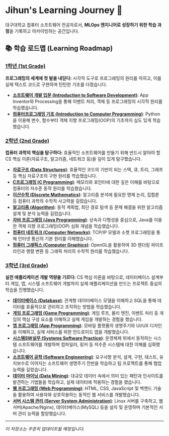 # Jihun's Learning Journey 🚀

대구대학교 컴퓨터 소프트웨어 전공자로서, **MLOps 엔지니어로 성장하기 위한 학습 과정**을 기록하고 아카이빙하는 공간입니다.

## 📚 학습 로드맵 (Learning Roadmap)

### [1학년 (1st Grade)](./1st-grade/)

**프로그래밍의 세계에 첫 발을 내딛다:** 시각적 도구로 프로그래밍의 원리를 익히고, 이를 실제 텍스트 코드로 구현하며 탄탄한 기초를 다졌습니다.

-   **[소프트웨어 개발 입문 (Introduction to Software Development)](./1st-grade/introduction-to-software-development/)**: App Inventor와 Processing을 통해 이벤트 처리, 객체 등 프로그래밍의 시각적 원리를 학습했습니다.
-   **[컴퓨터프로그래밍 기초 (Introduction to Computer Programming)](./1st-grade/introduction-to-computer-programming/)**: Python을 이용해 변수, 함수부터 객체 지향 프로그래밍(OOP)의 기초까지 심도 있게 학습했습니다.

### [2학년 (2nd Grade)](./2nd-grade/)

**컴퓨터 과학의 핵심을 탐구하다:** 효율적인 소프트웨어를 만들기 위해 반드시 알아야 할 CS 핵심 이론(자료구조, 알고리즘, 네트워크 등)을 깊이 있게 탐구했습니다.

-   **[자료구조 (Data Structures)](./2nd-grade/data-structures/)**: 효율적인 코드의 기반이 되는 스택, 큐, 트리, 그래프 등 핵심 자료구조의 구현 원리를 학습했습니다.
-   **[C프로그래밍 (C Programming)](./2nd-grade/c-programming/)**: 메모리와 포인터에 대한 깊은 이해를 바탕으로 컴퓨터의 저수준 동작 원리를 학습했습니다.
-   **[이산수학 (Discrete Mathematics)](./2nd-grade/discrete-mathematics/)**: 알고리즘 분석에 필요한 명제 논리, 집합론 등 컴퓨터 과학의 수학적 사고력을 길렀습니다.
-   **[알고리즘 (Algorithm)](./2nd-grade/algorithm/)**: 동적 계획법, 최단 경로 탐색 등 문제 해결을 위한 알고리즘 설계 및 분석 능력을 길렀습니다.
-   **[자바 프로그래밍 (Java Programming)](./2nd-grade/java-programming/)**: 상속과 다형성을 중심으로, Java를 이용한 객체 지향 프로그래밍(OOP) 심화 개념을 학습했습니다.
-   **[컴퓨터 네트워크 (Computer Networks)](./2nd-grade/computer-networks/)**: TCP/IP 모델과 소켓 프로그래밍을 통해 인터넷 통신의 기본 원리를 이해했습니다.
-   **[컴퓨터 그래픽스 (Computer Graphics)](./2nd-grade/computer-graphics/)**: OpenGL을 활용하여 3D 렌더링 파이프라인과 행렬 변환 등 그래픽 처리의 수학적 원리를 학습했습니다.

### [3학년 (3rd Grade)](./3rd-grade/)

**실전 애플리케이션 개발 역량을 기르다:** CS 핵심 이론을 바탕으로, 데이터베이스 설계부터 게임, 앱, 시스템 소프트웨어 개발까지 실제 애플리케이션을 만드는 프로젝트 중심의 학습을 진행했습니다.

-   **[데이터베이스 (Database)](./3rd-grade/database/)**: 관계형 데이터베이스 모델을 이해하고 SQL을 통해 데이터를 효율적으로 관리하고 조작하는 방법을 학습했습니다.
-   **[게임 프로그래밍 (Game Programming)](./3rd-grade/game-programming/)**: 게임 루프, 물리 엔진, 이벤트 처리 등 게임의 핵심 구성 요소를 이해하고 실제 게임을 개발하는 경험을 했습니다.
-   **[앱 프로그래밍 (App Programming)](./3rd-grade/app-programming/)**: 모바일 플랫폼의 생명주기와 UI/UX 디자인을 이해하고, 실제 서비스를 위한 안드로이드 앱을 개발했습니다.
-   **[시스템SW실무 (Systems Software Practice)](./3rd-grade/systems-software-practice/)**: 운영체제 위에서 동작하는 시스템 소프트웨어를 개발하며 컴파일러, 링커 등 저수준 시스템에 대한 이해를 심화했습니다.
-   **[소프트웨어 공학 (Software Engineering)](./3rd-grade/software-engineering/)**: 요구사항 분석, 설계, 구현, 테스트, 유지보수로 이어지는 소프트웨어 생명주기 전반을 학습하고 팀 프로젝트를 통해 협업 능력을 길렀습니다.
-   **[데이터 마이닝 (Data Mining)](./3rd-grade/data-mining/)**: 대규모 데이터 속에서 의미 있는 패턴과 인사이트를 발견하는 기법들을 학습하고, 실제 데이터에 적용하는 경험을 했습니다.
-   **[웹 프로그래밍 (Web Programming)](./3rd-grade/web-programming/)**: HTML, CSS, JavaScript 및 백엔드 기술을 활용하여 사용자와 상호작용하는 동적인 웹 서비스를 개발했습니다.
-   **[서버 시스템 관리 (Server System Administration)](./3rd-grade/server-system-administration/)**: Linux 서버를 구축하고, 웹 서버(Apache/Nginx), 데이터베이스(MySQL) 등을 설치 및 운영하며 기본적인 서버 관리 능력을 함양했습니다.

---

*이 저장소는 꾸준히 업데이트될 예정입니다.*